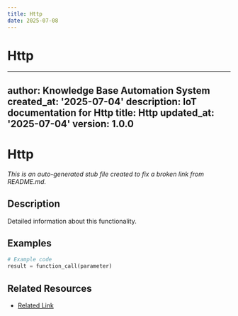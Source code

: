 ```yaml
---
title: Http
date: 2025-07-08
---
```


# Http

---
author: Knowledge Base Automation System
created_at: '2025-07-04'
description: IoT documentation for Http
title: Http
updated_at: '2025-07-04'
version: 1.0.0
---

# Http

*This is an auto-generated stub file created to fix a broken link from README.md.*

## Description

Detailed information about this functionality.

## Examples

```python
# Example code
result = function_call(parameter)
```

## Related Resources

- [Related Link](./related_resource.md)
